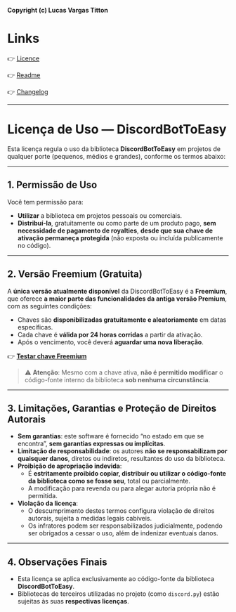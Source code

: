 **Copyright (c) Lucas Vargas Titton**

# Links  
👉 [Licence](https://github.com/Azurion-luau/DiscordToEasy/blob/main/LICENSE.md)  

👉 [Readme](https://github.com/Azurion-luau/DiscordToEasy/blob/main/README.md)  

👉 [Changelog](https://github.com/Azurion-luau/DiscordToEasy/blob/main/CHANGELOG.md)  

---

# Licença de Uso — **DiscordBotToEasy**

Esta licença regula o uso da biblioteca **DiscordBotToEasy** em projetos de qualquer porte (pequenos, médios e grandes), conforme os termos abaixo:

---

## 1. Permissão de Uso

Você tem permissão para:

- **Utilizar** a biblioteca em projetos pessoais ou comerciais.  
- **Distribuí-la**, gratuitamente ou como parte de um produto pago, **sem necessidade de pagamento de royalties**, **desde que sua chave de ativação permaneça protegida** (não exposta ou incluída publicamente no código).

---

## 2. Versão Freemium (Gratuita)

A **única versão atualmente disponível** da DiscordBotToEasy é a **Freemium**, que oferece **a maior parte das funcionalidades da antiga versão Premium**, com as seguintes condições:

- Chaves são **disponibilizadas gratuitamente e aleatoriamente** em datas específicas.  
- Cada chave é **válida por 24 horas corridas** a partir da ativação.  
- Após o vencimento, você deverá **aguardar uma nova liberação**.

👉 [**Testar chave Freemium**](https://discordbottoeasy.netlify.app/freemium/index.html)

> ⚠️ **Atenção**: Mesmo com a chave ativa, **não é permitido modificar** o código-fonte interno da biblioteca **sob nenhuma circunstância**.

---

## 3. Limitações, Garantias e Proteção de Direitos Autorais

- **Sem garantias**: este software é fornecido “no estado em que se encontra”, **sem garantias expressas ou implícitas**.  
- **Limitação de responsabilidade**: os autores **não se responsabilizam por quaisquer danos**, diretos ou indiretos, resultantes do uso da biblioteca.  
- **Proibição de apropriação indevida**:  
  - É **estritamente proibido copiar, distribuir ou utilizar o código-fonte da biblioteca como se fosse seu**, total ou parcialmente.  
  - A modificação para revenda ou para alegar autoria própria não é permitida.  
- **Violação da licença**:  
  - O descumprimento destes termos configura violação de direitos autorais, sujeita a medidas legais cabíveis.  
  - Os infratores podem ser responsabilizados judicialmente, podendo ser obrigados a cessar o uso, além de indenizar eventuais danos.

---

## 4. Observações Finais

- Esta licença se aplica exclusivamente ao código-fonte da biblioteca **DiscordBotToEasy**.  
- Bibliotecas de terceiros utilizadas no projeto (como `discord.py`) estão sujeitas às suas **respectivas licenças**.

